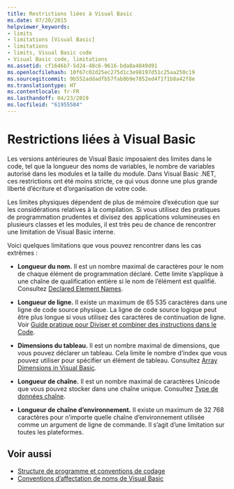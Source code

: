 ```yaml
---
title: Restrictions liées à Visual Basic
ms.date: 07/20/2015
helpviewer_keywords:
- limits
- limitations [Visual Basic]
- limitations
- limits, Visual Basic code
- Visual Basic code, limitations
ms.assetid: cf1646b7-5d24-48c6-9616-bda8a4849d91
ms.openlocfilehash: 10f67c02d25ec275d1c3e98197d51c25aa250c19
ms.sourcegitcommit: 9b552addadfb57fab0b9e7852ed4f1f1b8a42f8e
ms.translationtype: HT
ms.contentlocale: fr-FR
ms.lasthandoff: 04/23/2019
ms.locfileid: "61955504"
---
```

# <a name="visual-basic-limitations"></a>Restrictions liées à Visual Basic
Les versions antérieures de Visual Basic imposaient des limites dans le code, tel que la longueur des noms de variables, le nombre de variables autorisé dans les modules et la taille du module. Dans Visual Basic .NET, ces restrictions ont été moins stricte, ce qui vous donne une plus grande liberté d’écriture et d’organisation de votre code.  
  
 Les limites physiques dépendent de plus de mémoire d’exécution que sur les considérations relatives à la compilation. Si vous utilisez des pratiques de programmation prudentes et divisez des applications volumineuses en plusieurs classes et les modules, il est très peu de chance de rencontrer une limitation de Visual Basic interne.  
  
 Voici quelques limitations que vous pouvez rencontrer dans les cas extrêmes :  
  
- **Longueur du nom.** Il est un nombre maximal de caractères pour le nom de chaque élément de programmation déclaré. Cette limite s’applique à une chaîne de qualification entière si le nom de l’élément est qualifié. Consultez [Declared Element Names](../../../visual-basic/programming-guide/language-features/declared-elements/declared-element-names.md).  
  
- **Longueur de ligne.** Il existe un maximum de 65 535 caractères dans une ligne de code source physique. La ligne de code source logique peut être plus longue si vous utilisez des caractères de continuation de ligne. Voir [Guide pratique pour Diviser et combiner des instructions dans le Code](../../../visual-basic/programming-guide/program-structure/how-to-break-and-combine-statements-in-code.md).  
  
- **Dimensions du tableau.** Il est un nombre maximal de dimensions, que vous pouvez déclarer un tableau. Cela limite le nombre d’index que vous pouvez utiliser pour spécifier un élément de tableau. Consultez [Array Dimensions in Visual Basic](../../../visual-basic/programming-guide/language-features/arrays/array-dimensions.md).  
  
- **Longueur de chaîne.** Il est un nombre maximal de caractères Unicode que vous pouvez stocker dans une chaîne unique. Consultez [Type de données chaîne](../../../visual-basic/language-reference/data-types/string-data-type.md).  
  
- **Longueur de chaîne d’environnement.** Il existe un maximum de 32 768 caractères pour n’importe quelle chaîne d’environnement utilisée comme un argument de ligne de commande. Il s’agit d’une limitation sur toutes les plateformes.  
  
## <a name="see-also"></a>Voir aussi

- [Structure de programme et conventions de codage](../../../visual-basic/programming-guide/program-structure/program-structure-and-code-conventions.md)
- [Conventions d’affectation de noms de Visual Basic](../../../visual-basic/programming-guide/program-structure/naming-conventions.md)
